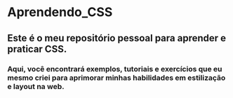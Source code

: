 # Aprendendo_CSS

## Este é o meu repositório pessoal para aprender e praticar CSS.

### Aqui, você encontrará exemplos, tutoriais e exercícios que eu mesmo criei para aprimorar minhas habilidades em estilização e layout na web.
